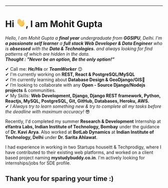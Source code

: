
<hr>
<h1>Hi <img src="https://raw.githubusercontent.com/ABSphreak/ABSphreak/master/gifs/Hi.gif" width="30px">, I am Mohit Gupta </h1>
<p><em>
Hello, I am Mohit Gupta a <b>final year</b> undergraduate from <b>GGSIPU</b>, Delhi</a>. I'm <b>a passionate self learner</b> a <b>full stack Web Developer & Data Engineer</b> who is <b>obsessed</b> with the <b>Data & Technologies.</b> and always looking for find patterns of which are hidden in the data. </em> 
<br><b><i align="center">Thought : "Never be an option, Be the only option!”</i></b>
</p>

✔ Call me: ***He/His*** or ***TeamWorker*** 😊 <br>
✔ I'm currently working on **REST, React & PostgreSQL/MySQL** <br>
✔ I’m currently learning about **Database Design & GeoDjango/GIS**🥰<br>
✔ I’m looking to collaborate with any **Open - Source Django/Nodejs projects** & communities.<br>
✔ My Skills: **Web Development, Django, Django REST framework, Python, Reactjs, MySQL, PostgreSQL, Git, GitHub, Databases, Heroku, AWS.**<br>
✔ *I Always try to learn something new & try to complete all my tasks before the deadline with maximum accuracy!* 😎<br>

Recently, I'd completed my summer **Research & Development** Internship at **eYantra Labs, Indian Institute of Technology, Bombay** under the guidance of **Dr. Kavi Arya**. 
Also worked at **BotLab Dynamics** at **Indian Institute of Technology, Delhi** under **Dr. Sarita Ahlawat**.

I had experience in working in two Startups houseitt & Techprodigy, where I have contributed to their existing web platforms, and worked on a client based project naming **mystudybuddy.co.in**. I'm actively looking for internships/jobs for SDE profile.

Thank you for sparing your time :)
-----
